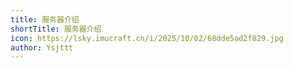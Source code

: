 ```yaml
---
title: 服务器介绍
shortTitle: 服务器介绍
icon: https://lsky.imucraft.cn/i/2025/10/02/68dde5ad2f829.jpg
author: Ysjttt
---
```


